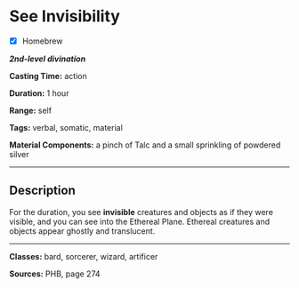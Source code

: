 # See Invisibility

- [x] Homebrew

***2nd-level divination***

**Casting Time:** action

**Duration:** 1 hour

**Range:** self

**Tags:** verbal, somatic, material

**Material Components:** a pinch of Talc and a small sprinkling of powdered silver

---

## Description
For the duration, you see **invisible** creatures and objects as if they were visible, and you can see into the Ethereal Plane.
Ethereal creatures and objects appear ghostly and translucent.

---

**Classes:** bard, sorcerer, wizard, artificer

**Sources:** PHB, page 274
